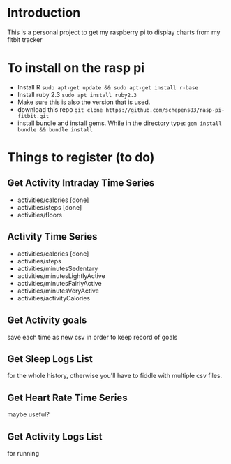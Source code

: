 # Introduction
This is a personal project to get my raspberry pi to display charts from my fitbit tracker

# To install on the rasp pi
- Install R
`sudo apt-get update && sudo apt-get install r-base`
- Install ruby 2.3
`sudo apt install ruby2.3`
- Make sure this is also the version that is used.
- download this repo
`git clone https://github.com/schepens83/rasp-pi-fitbit.git`
- install bundle and install gems. While in the directory type:
`gem install bundle && bundle install`




# Things to register (to do)
## Get Activity Intraday Time Series
- activities/calories [done]
- activities/steps [done]
- activities/floors

## Activity Time Series
- activities/calories [done]
- activities/steps
- activities/minutesSedentary
- activities/minutesLightlyActive
- activities/minutesFairlyActive
- activities/minutesVeryActive
- activities/activityCalories

## Get Activity goals
save each time as new csv in order to keep record of goals

## Get Sleep Logs List
for the whole history, otherwise you'll have to fiddle with multiple csv files.

## Get Heart Rate Time Series
maybe useful?

## Get Activity Logs List
for running
